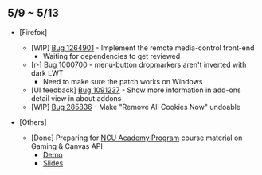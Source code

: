 ## 5/9 ~ 5/13

- [Firefox]
	- [WIP] [Bug 1264901](https://bugzilla.mozilla.org/show_bug.cgi?id=1264901) - Implement the remote media-control front-end
		- Waiting for dependencies to get reviewed
	- [r-] [Bug 1000700](https://bugzilla.mozilla.org/show_bug.cgi?id=1000700) - menu-button dropmarkers aren't inverted with dark LWT
		- Need to make sure the patch works on Windows
	- [UI feedback] [Bug 1091237](https://bugzilla.mozilla.org/show_bug.cgi?id=1091237) - Show more information in add-ons detail view in about:addons
	- [WIP] [Bug 285836](https://bugzilla.mozilla.org/show_bug.cgi?id=285836) - Make "Remove All Cookies Now" undoable

- [Others]
	- [Done] Preparing for [NCU Academy Program](https://wiki.mozilla.org/Firefox_OS/AcademyNCU2016) course material on Gaming & Canvas API
		- [Demo](https://github.com/scottwu/canvas-game-demo)
		- [Slides](https://docs.google.com/presentation/d/1g-uBKx5ftfW-MkMdo_P0oaeYTfvA6n-BfVS1L1n3q7w/edit?usp=sharing)
